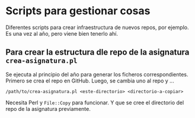 # Scripts para gestionar cosas

Diferentes scripts para crear infraestructura de nuevos repos, por
ejemplo. Es una vez al año, pero viene bien tenerlo ahí.

## Para crear la estructura dle repo de la asignatura `crea-asignatura.pl`

Se ejecuta al principio del año para generar los ficheros
correspondientes. Primero se crea el repo en GitHub. Luego, se cambia
uno al repo y ...

	/path/to/crea-asignatura.pl <este-directorio> <directorio-a-copiar>

Necesita Perl y `File::Copy` para funcionar. Y que se cree el
directorio del repo de la asignatura previamente.
